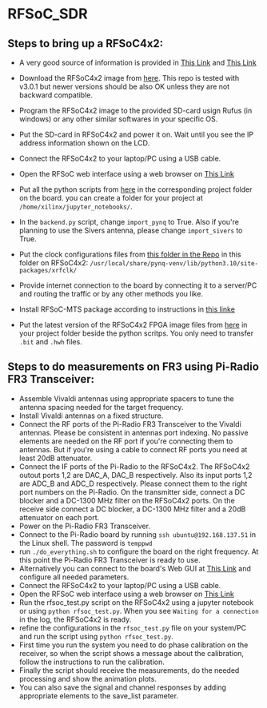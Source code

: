 # RFSoC_SDR

## Steps to bring up a RFSoC4x2:

- A very good source of information is provided in [This Link](https://github.com/nyu-wireless/mmwsdr) and [This Link](https://github.com/nyu-wireless/mmwsdr/tree/main/Lessons%20for%20RFSoC)

- Download the RFSoC4x2 image from [here](https://www.pynq.io/boards.html). This repo is tested with v3.0.1 but newer versions should be also OK unless they are not backward compatible.
- Program the RFSoC4x2 image to the provided SD-card usign Rufus (in windows) or any other similar softwares in your specific OS.
- Put the SD-card in RFSoC4x2 and power it on. Wait until you see the IP address information shown on the LCD.
- Connect the RFSoC4x2 to your laptop/PC using a USB cable.
- Open the RFSoC web interface using a web browser on [This Link](http://192.168.3.1:9090/lab/)
- Put all the python scripts from [here](https://github.com/ali-rasteh/RFSoC_SDR/tree/main/python) in the corresponding project folder on the board. you can create a folder for your project at `/home/xilinx/jupyter_notebooks/`.
- In the `backend.py` script, change `import_pynq` to True. Also if you're planning to use the Sivers antenna, please change `import_sivers` to True.
- Put the clock configurations files from [this folder in the Repo](https://github.com/ali-rasteh/RFSoC_SDR/tree/main/rfsoc/rfsoc4x2_clock_configs) in this folder on RFSoC4x2: `/usr/local/share/pynq-venv/lib/python3.10/site-packages/xrfclk/`
- Provide internet connection to the board by connecting it to a server/PC and routing the traffic or by any other methods you like. 
- Install RFSoC-MTS package according to instructions in [this linke](https://github.com/Xilinx/RFSoC-MTS/tree/main)
- Put the latest version of the RFSoC4x2 FPGA image files from [here](https://github.com/ali-rasteh/RFSoC_SDR/tree/main/vivado/sounder_fr3_if_ddr4_mimo_4x2/builds) in your project folder beside the python scritps. You only need to transfer `.bit` and `.hwh` files.


## Steps to do measurements on FR3 using Pi-Radio FR3 Transceiver:

- Assemble Vivaldi antennas using appropriate spacers to tune the antenna spacing needed for the target frequency.
- Install Vivaldi antennas on a fixed structure.
- Connect the RF ports of the Pi-Radio FR3 Transceiver to the Vivaldi antennas. Please be consistent in antennas port indexing. No passive elements are needed on the RF port if you're connecting them to antennas. But if you're using a cable to connect RF ports you need at least 20dB attenuator.
- Connect the IF ports of the Pi-Radio to the RFSoC4x2. The RFSoC4x2 outout ports 1,2 are DAC_A, DAC_B respectively. Also its input ports 1,2 are ADC_B and ADC_D respectively. Please connect them to the right port numbers on the Pi-Radio. On the transmitter side, connect a DC blocker and a DC-1300 MHz filter on the RFSoC4x2 ports. On the receive side connect a DC blocker, a DC-1300 MHz filter and a 20dB attenuator on each port.
- Power on the Pi-Radio FR3 Transceiver.
- Connect to the Pi-Radio board by running `ssh ubuntu@192.168.137.51` in the Linux shell. The password is `temppwd`
- run `./do_everything.sh` to configure the board on the right frequency. At this point the Pi-Radio FR3 Transceiver is ready to use.
- Alternatively you can connect to the board's Web GUI at [This Link](http://192.168.137.51:5006) and configure all needed parameters.
- Connect the RFSoC4x2 to your laptop/PC using a USB cable.
- Open the RFSoC web interface using a web browser on [This Link](http://192.168.3.1:9090/lab/)
- Run the rfsoc_test.py script on the RFSoC4x2 using a jupyter notebook or using `python rfsoc_test.py`. When you see `Waiting for a connection` in the log, the RFSoC4x2 is ready.
- refine the configurations in the `rfsoc_test.py` file on your system/PC and run the script using `python rfsoc_test.py`.
- First time you run the system you need to do phase calibration on the receiver, so when the script shows a message about the calibration, follow the instructions to run the calibration.
- Finally the script should receive the measurements, do the needed processing and show the animation plots.
- You can also save the signal and channel responses by adding appropriate elements to the save_list parameter.
